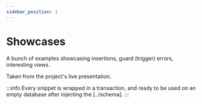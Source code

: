 ```yaml
---
sidebar_position: 1
---
```


# Showcases

A bunch of examples showcasing insertions, guard (trigger) errors, interesting views.

Taken from the project's live presentation.

:::info
Every snippet is wrapped in a transaction, and ready to be used on an empty database after injecting the [../schema].
:::